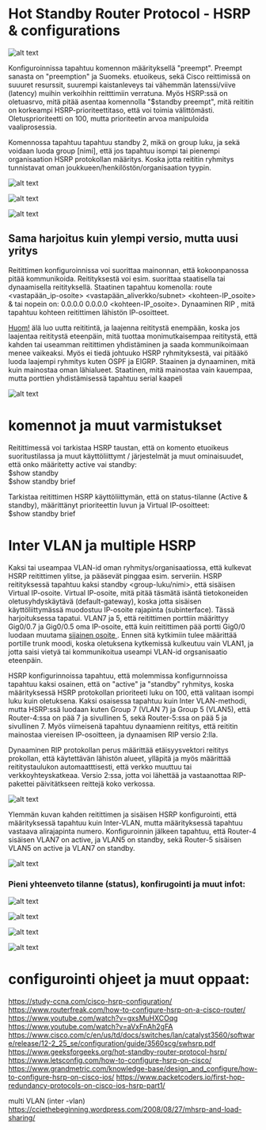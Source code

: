 # Hot Standby Router Protocol - HSRP & configurations

![alt text](images/HSRP-sampleConf.PNG?raw=true)

Konfiguroinnissa tapahtuu komennon määrityksellä "preempt". Preempt sanasta on "preemption" ja Suomeks. etuoikeus, sekä Cisco reittimissä on suuuret resurssit, suurempi kaistanleveys tai vähemmän latenssi/viive (latency) muihin verkoihhin reitttimiin verratuna. Myös HSRP:ssä on oletuasrvo, mitä pitää asentaa komennolla "$standby preempt", mitä reititin on korkeampi HSRP-prioriteettitaso, että voi toimia välittömästi. Oletusprioriteetti on 100, mutta prioriteetin arvoa manipuloida vaaliprosessia. <br>

Komennossa tapahtuu tapahtuu standby 2, mikä on group luku, ja sekä voidaan luoda group [nimi], että jos tapahtuu isompi tai pienempi organisaation HSRP protokollan määritys. Koska jotta reititin ryhmitys tunnistavat oman joukkueen/henkilöstön/organisaation tyypin.

![alt text](images/HSRP-conf-1.PNG?raw=true)

![alt text](images/HSRP-conf-2.PNG?raw=true)

![alt text](images/HSRP-conf-3.PNG?raw=true)

<h2> Sama harjoitus kuin ylempi versio, mutta uusi yritys </h2>

Reitittimen konfiguroinnissa voi suorittaa mainonnan, että kokoonpanossa pitää kommunikoida. Reitityksestä voi esim. suorittaa staatisella tai dynaamisella reitityksellä. Staatinen tapahtuu komenolla: route <vastapään_ip-osoite> <vastapään_aliverkko/subnet> <kohteen-IP_osoite> & tai nopein on: 0.0.0.0 0.0.0.0 <kohteen-IP_osoite>. Dynaaminen  RIP , mitä tapahtuu kohteen reitittimen lähistön IP-osoitteet. <br>

<ins>Huom!</ins> älä luo uutta reititintä, ja laajenna reititystä enempään, koska jos laajentaa reititystä eteenpäin, mitä tuottaa monimutkaisempaa reititystä, että kahden tai useamman reitittimen yhdistäminen ja saada kommunikoimaan menee vaikeaksi.  Myös ei tiedä johtuuko HSRP ryhmityksestä, vai pitääkö luoda laajempi ryhmitys kuten OSPF ja EIGRP.
Staainen ja dynaaminen, mitä kuin mainostaa oman lähialueet. Staatinen, mitä mainostaa vain kauempaa, mutta porttien yhdistämisessä tapahtuu serial kaapeli

![alt text](images/HSRP-confi-1.PNG?raw=true)

# komennot ja muut varmistukset

Reitittimessä voi tarkistaa HSRP taustan, että on komento etuoikeus suoritustilassa ja muut käyttöliittymt / järjestelmät ja muut ominaisuudet, että onko määritetty active vai standby: <br>
$show standby <br>
$show standby brief <br>

Tarkistaa reitittimen HSRP käyttöliittymän, että on status-tilanne (Active & standby), määrittänyt prioriteettin luvun ja Virtual IP-osoitteet: <br>
$show standby brief <br>

# Inter VLAN ja multiple HSRP

Kaksi tai useampaa VLAN-id oman ryhmitys/organisaatiossa, että kulkevat HSRP reitittimen ylitse, ja pääsevät pinggaa esim. serveriin. HSRP reitityksessä tapahtuu kaksi standby <group-luku/nimi>, että sisäisen Virtual IP-osoite. Virtual IP-osoite, mitä pitää täsmätä isäntä tietokoneiden oletusyhdyskäytävä (default-gateway), koska jotta sisäisen käyttöliittymässä muodostuu IP-osoite rajapinta (subinterface). Tässä harjoituksessa tapatui. VLAN7 ja 5, että reitittimen porttiin määrittyy Gig0/0.7 ja Gig0/0.5 oma IP-osoite, että kuin reitittimen pää portti Gig0/0 luodaan muutama <ins> sijainen osoite </ins>. Ennen sitä kytkimiin tulee määrittää portille trunk moodi, koska oletuksena kytkemissä kulkeutuu vain VLAN1, ja jotta saisi vietyä tai kommunikoitua useampi VLAN-id orgsanisaatio eteenpäin. <br>

HSRP konfigurinnoissa tapahtuu, että molemmissa konfigurnnoissa tapahtuu kaksi osainen, että on "active" ja "standby" ryhmitys, koska määrityksessä HSRP protokollan prioriteeti luku on 100, että valitaan isompi luku kuin oletuksena. Kaksi osaisessa tapahtuu kuin Inter VLAN-methodi, mutta HSRP:ssä luodaan kuten Group 7 (VLAN 7) ja Group 5 (VLAN5), että Router-4:ssa on pää 7 ja sivullinen 5, sekä Router-5:ssa on pää 5 ja sivullinen 7. Myös viimeisenä tapahtuu dynaamienn reititys, että reititin mainostaa viereisen IP-osoitteen, ja dynaamisen RIP versio 2:lla.

Dynaaminen RIP protokollan perus määrittää etäisyysvektori reititys prokollan, että käytettävän lähistön alueet, ylläpitä ja myös määrittää reititystaulukon automaatttisesti, että verkko muuttuu tai verkkoyhteyskatkeaa. Versio 2:ssa, jotta voi lähettää ja vastaanottaa RIP-pakettei päivitätkseen reittejä koko verkossa.

![alt text](images/HSRP-interVLAN.PNG?raw=true)

Ylemmän kuvan kahden reitittimen ja sisäisen HSRP konfigurointi, että määrityksessä tapahtuu kuin Inter-VLAN, mutta määrityksessä tapahtuu vastaava alirajapinta numero. Konfiguroinnin jälkeen tapahtuu, että Router-4 sisäisen VLAN7 on active, ja VLAN5 on standby, sekä Router-5 sisäisen VLAN5 on active ja VLAN7 on standby.

![alt text](images/HSRP-twoStandbyInterVlan.PNG?raw=true)

<h3>Pieni yhteenveto tilanne (status), konfirugointi ja muut infot: </h3>

![alt text](images/HSRP-InterVlan-1.PNG?raw=true)

![alt text](images/HSRP-InterVlan-2.PNG?raw=true)

![alt text](images/HSRP-InterVlan-3.PNG?raw=true)

![alt text](images/HSRP-InterVlan-4.PNG?raw=true)


# configurointi ohjeet ja muut oppaat:
https://study-ccna.com/cisco-hsrp-configuration/ <br>
https://www.routerfreak.com/how-to-configure-hsrp-on-a-cisco-router/ <br>
https://www.youtube.com/watch?v=gxsMuHXCOqg <br>
https://www.youtube.com/watch?v=aVxFnAh2gFA <br>
https://www.cisco.com/c/en/us/td/docs/switches/lan/catalyst3560/software/release/12-2_25_se/configuration/guide/3560scg/swhsrp.pdf <br>
https://www.geeksforgeeks.org/hot-standby-router-protocol-hsrp/ <br>
https://www.letsconfig.com/how-to-configure-hsrp-on-cisco/ <br>
https://www.grandmetric.com/knowledge-base/design_and_configure/how-to-configure-hsrp-on-cisco-ios/
https://www.packetcoders.io/first-hop-redundancy-protocols-on-cisco-ios-hsrp-part1/

multi VLAN (inter -vlan)
https://cciethebeginning.wordpress.com/2008/08/27/mhsrp-and-load-sharing/
